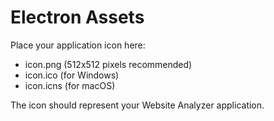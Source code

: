# Electron Assets

Place your application icon here:
- icon.png (512x512 pixels recommended)
- icon.ico (for Windows)
- icon.icns (for macOS)

The icon should represent your Website Analyzer application.
